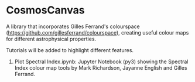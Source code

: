 # CosmosCanvas
A library that incorporates Gilles Ferrand's colourspace (https://github.com/gillesferrand/colourspace), creating useful colour maps for different astrophysical properties.

Tutorials will be added to highlight different features.
1. Plot Spectral Index.ipynb: Jupyter Notebook (py3) showing the Spectral Index colour map tools by Mark Richardson, Jayanne English and Gilles Ferrand. 
